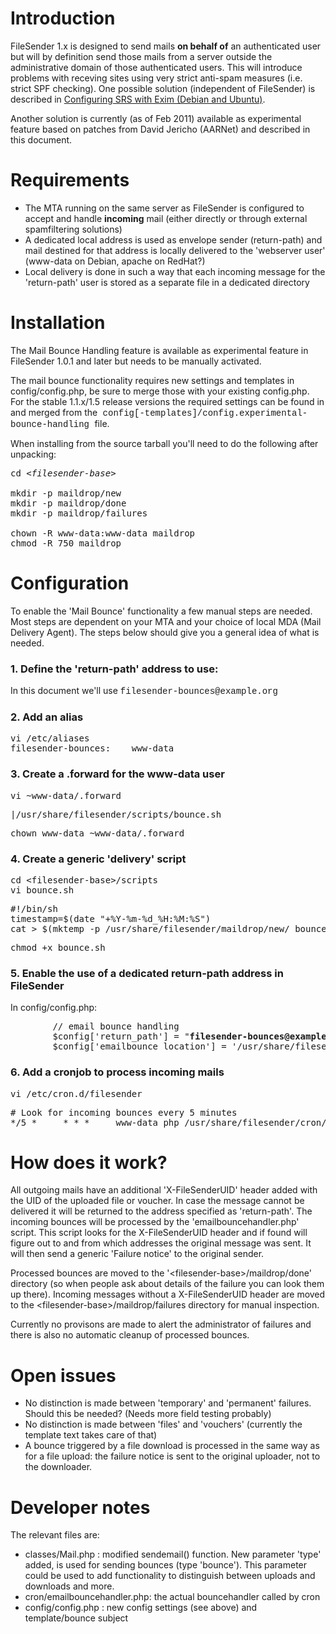 <h1 id="introduction">Introduction</h1>

<p>FileSender 1.x is designed to send mails <b>on behalf of</b> an authenticated user but will by definition send those mails from a server outside the administrative domain of those authenticated users. This will introduce problems with receving sites using very strict anti-spam measures (i.e. strict SPF checking). One possible solution (independent of FileSender) is described in <a class="wiki_link" href="/wiki/show/file_sender/Configuring_SRS_with_Exim_(Debian_and_Ubuntu)" title="Configuring SRS with Exim (Debian and Ubuntu)">Configuring SRS with Exim (Debian and Ubuntu)</a>.</p>

<p>Another solution is currently (as of Feb 2011) available as experimental feature based on patches from David Jericho (AARNet) and described in this document.</p>

<h1 id="requirements">Requirements</h1>

<ul>
	<li>The MTA running on the same server as FileSender is configured to accept and handle <b>incoming</b> mail (either directly or through external spamfiltering solutions)</li>
	<li>A dedicated local address is used as envelope sender (return-path) and mail destined for that address is locally delivered to the &#39;webserver user&#39; (www-data on Debian, apache on RedHat?)</li>
	<li>Local delivery is done in such a way that each incoming message for the &#39;return-path&#39; user is stored as a separate file in a dedicated directory</li>
</ul>

<h1 id="installation">Installation</h1>

<p>The Mail Bounce Handling feature is available as experimental feature in FileSender 1.0.1 and later but needs to be manually activated.</p>

<p>The mail bounce functionality requires new settings and templates in config/config.php, be sure to merge those with your existing config.php. For the stable 1.1.x/1.5 release versions the required settings can be found in and merged from the<span style="font-family: courier new,courier;"> config[-templates]/config.experimental-bounce-handling </span>file.</p>

<p>When installing from the source tarball you&#39;ll need to do the following after unpacking:</p>

<pre style="">
cd <i>&lt;filesender-base&gt;</i>

mkdir -p maildrop/new
mkdir -p maildrop/done
mkdir -p maildrop/failures

chown -R www-data:www-data maildrop
chmod -R 750 maildrop</pre>

<h1 id="configuration">Configuration</h1>

<p>To enable the &#39;Mail Bounce&#39; functionality a few manual steps are needed. Most steps are dependent on your MTA and your choice of local MDA (Mail Delivery Agent). The steps below should give you a general idea of what is needed.</p>

<h3 id="312e20646566696e6520746865202772657475726e2d7061746827206164647265737320746f207573653a">1. Define the &#39;return-path&#39; address to use:</h3>

<p>In this document we&#39;ll use <span style="font-family: courier new,courier;">filesender-bounces@example.org</span></p>

<h3 id="2._add_an_alias">2. Add an alias</h3>

<pre style="">
vi /etc/aliases
filesender-bounces:    www-data</pre>

<h3 id="3._create_a_.forward_for_the_www-data_user">3. Create a .forward for the www-data user</h3>

<pre style="">
vi ~www-data/.forward</pre>

<pre style="">
|/usr/share/filesender/scripts/bounce.sh</pre>

<pre style="">
chown www-data ~www-data/.forward</pre>

<h3 id="342e2063726561746520612067656e65726963202764656c69766572792720736372697074">4. Create a generic &#39;delivery&#39; script</h3>

<pre style="">
cd &lt;filesender-base&gt;/scripts
vi bounce.sh</pre>

<pre style="">
#!/bin/sh
timestamp=$(date &quot;+%Y-%m-%d_%H:%M:%S&quot;)
cat &gt; $(mktemp -p /usr/share/filesender/maildrop/new/ bounce.${timestamp}.XXXXXX)</pre>

<pre style="">
chmod +x bounce.sh</pre>

<h3 id="3c623e352e20656e61626c652074686520757365206f662061206465646963617465642072657475726e2d70617468206164647265737320696e2066696c6573656e6465723c2f623e"><b>5. Enable the use of a dedicated return-path address in FileSender</b></h3>

<p>In config/config.php:</p>

<pre style="">
&nbsp;&nbsp;&nbsp;&nbsp;&nbsp;&nbsp;&nbsp; // email bounce handling
&nbsp;&nbsp;&nbsp;&nbsp;&nbsp;&nbsp;&nbsp; $config[&#39;return_path&#39;] = &quot;<b>filesender-bounces@example.org</b>&quot;;
&nbsp;&nbsp;&nbsp;&nbsp;&nbsp;&nbsp;&nbsp; $config[&#39;emailbounce_location&#39;] = &#39;/usr/share/filesender/maildrop/new&#39;;</pre>

<h3 id="6._add_a_cronjob_to_process_incoming_mails">6. Add a cronjob to process incoming mails</h3>

<pre style="">
vi /etc/cron.d/filesender</pre>

<pre style="">
# Look for incoming bounces every 5 minutes
*/5 *&nbsp;&nbsp;&nbsp;&nbsp; * * *&nbsp;&nbsp;&nbsp;&nbsp; www-data php /usr/share/filesender/cron/emailbouncehandler.php</pre>

<h1 id="686f7720646f657320697420776f726b3f">How does it work?</h1>

<p>All outgoing mails have an additional &#39;X-FileSenderUID&#39; header added with the UID of the uploaded file or voucher. In case the message cannot be delivered it will be returned to the address specified as &#39;return-path&#39;. The incoming bounces will be processed by the &#39;emailbouncehandler.php&#39; script. This script looks for the X-FileSenderUID header and if found will figure out to and from which addresses the original message was sent. It will then send a generic &#39;Failure notice&#39; to the original sender.</p>

<p>Processed bounces are moved to the &#39;&lt;filesender-base&gt;/maildrop/done&#39; directory (so when people ask about details of the failure you can look them up there). Incoming messages without a X-FileSenderUID header are moved to the &lt;filesender-base&gt;/maildrop/failures directory for manual inspection.</p>

<p>Currently no provisons are made to alert the administrator of failures and there is also no automatic cleanup of processed bounces.</p>

<h1 id="open_issues">Open issues</h1>

<ul>
	<li>No distinction is made between &#39;temporary&#39; and &#39;permanent&#39; failures. Should this be needed? (Needs more field testing probably)</li>
	<li>No distinction is made between &#39;files&#39; and &#39;vouchers&#39; (currently the template text takes care of that)</li>
	<li>A bounce triggered by a file download is processed in the same way as for a file upload: the failure notice is sent to the original uploader, not to the downloader.</li>
</ul>

<h1 id="developer_notes">Developer notes</h1>

<p>The relevant files are:</p>

<ul>
	<li>classes/Mail.php : modified sendemail() function. New parameter &#39;type&#39; added, is used for sending bounces (type &#39;bounce&#39;). This parameter could be used to add functionality to distinguish between uploads and downloads and more.</li>
	<li>cron/emailbouncehandler.php: the actual bouncehandler called by cron</li>
	<li>config/config.php : new config settings (see above) and template/bounce subject</li>
</ul>

